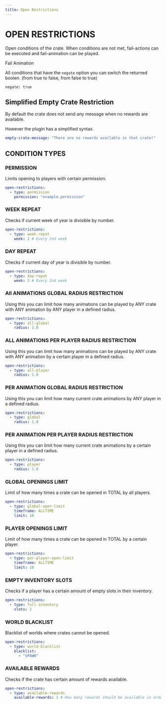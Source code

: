 ```yaml
---
title: Open Restrictions
---
```


# OPEN RESTRICTIONS

Open conditions of the crate. When conditions are not met, fail-actions can be executed and fail-animation can be played.

<Page url="aquaticcrates/basic/animations/failanimation">Fail Animation</Page>

All conditions that have the ``negate`` option you can switch the returned boolen. (from true to false, from  false to true)

``negate: true``

## Simplified Empty Crate Restriction

By default the crate does not send any message when no rewards are available.

However the plugin has a simplified syntax.

```yml
empty-crate-message: "There are no rewards available in that crate!"
```

## CONDITION TYPES

### PERMISSION

Limits opening to players with certain permission.

```yml
open-restrictions:
  - type: permission
    permission: "example.permission"
```

### WEEK REPEAT

Checks if current week of year is divisible by number.

```yml
open-restrictions:
  - type: week-repat
    week: 2 # Every 2nd week
```

### DAY REPEAT

Checks if current day of year is divisible by number.

```yml
open-restrictions:
  - type: day-repat
    week: 2 # Every 2nd week
```

### All ANIMATIONS GLOBAL RADIUS RESTRICTION

Using this you can limit how many animations can be played by ANY crate with ANY animation by ANY player in a defined radius.

```yml
open-restrictions:
  - type: all-global
    radius: 1.0
```

### ALL ANIMATIONS PER PLAYER RADIUS RESTRICTION

Using this you can limit how many animations can be played by ANY crate with ANY animation by a certain player in a defined radius.

```yml
open-restrictions:
  - type: all-player
    radius: 1.0
```

### PER ANIMATION GLOBAL RADIUS RESTRICTION

Using this you can limit how many current crate animations by ANY player in a defined radius.

```yml
open-restrictions:
  - type: global
    radius: 1.0
```

### PER ANIMATION PER PLAYER RADIUS RESTRICTION

Using this you can limit how many current crate animations by a certain player in a defined radius.

```yml
open-restrictions:
  - type: player
    radius: 1.0
```

### GLOBAL OPENINGS LIMIT

Limit of how many times a crate can be opened in TOTAL by all players.

```yml
open-restrictions:
  - type: global-open-limit
    timeframe: ALLTIME
    limit: 10
```

### PLAYER OPENINGS LIMIT

Limit of how many times a crate can be opened in TOTAL by a certain player.

```yml
open-restrictions:
  - type: per-player-open-limit
    timeframe: ALLTIME
    limit: 10
```

### EMPTY INVENTORY SLOTS

Checks if a player has a certain amount of empty slots in their inventory.

```yml
open-restrictions:
  - type: full-inventory
    slots: 2
```

### WORLD BLACKLIST

Blacklist of worlds where crates cannot be opened.

```yml
open-restrictions:
  - type: world-blacklist
    blacklist:
      - "SPAWN"
```

### AVAILABLE REWARDS

Checks if the crate has certain amount of rewards available.

```yml
open-restrictions:
  - type: available-rewards
    available-rewards: 1 # How many rewards should be available in order to open the crat
```
